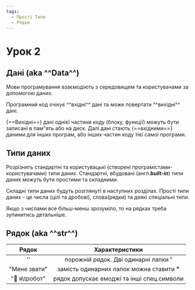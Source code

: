 ```yaml
---
tags:
  - Прості Типи
  - Рядки
---
```


# Урок 2

##  Дані (aka ^^Data^^)
Мови програмування взаємодіють з середовищем та користувачами за допомогою даних.

Програмний код очікує ^^вхідні^^ дані та може повертати ^^вихідні^^ дані.

{==Вихідні==} дані однієї частини коду (блоку, функції) можуть бути записані в пам"ять або на диск.
Далі дані стають {==вхідними==} даними для інших програм, або інших частин коду тієї самої програми.

## Типи даних

Розрізнять стандартні та користувацькі (створені програмістами-користувачами) типи даних.
Стандартні, вбудовані (англ.***built-in***) типи даних можуть бути простими та складними.

Складні типи даних будуть розглянуті в наступних розділах.
Прості типи даних - це числа (цілі та дробові), слова(рядки) та деякі спеціальні типи.

Якщо з числами все більш-менш зрозуміло, то на рядках треба зупинитись детальніше.

## Рядок (aka ^^str^^)

| Рядок       | Характеристики                             |
| :---------: | :----------------------------------------: |
| ''          | порожній рядок. Дві одинарні лапки **'**   |
| "Мене звати"| замість одинарних лапок можна ставити **"**|
| "🤖 я\tробот"| рядок допускає емоджі та інші спец.символи| 